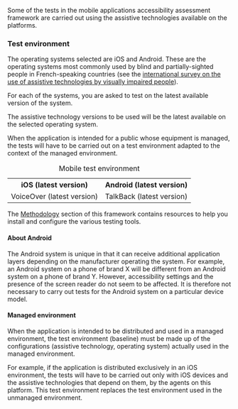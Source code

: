 Some of the tests in the mobile applications accessibility assessment framework are carried out using the assistive technologies available on the platforms.

### Test environment 

The operating systems selected are iOS and Android. These are the operating systems most commonly used by blind and partially-sighted people in French-speaking countries (see the [international survey on the use of assistive technologies by visually impaired people](https://access42.net/enquete-internationale-usage-technologies-assistance-deficients-visuels)).

For each of the systems, you are asked to test on the latest available version of the system. 

The assistive technology versions to be used will be the latest available on the selected operating system. 

When the application is intended for a public whose equipment is managed, the tests will have to be carried out on a test environment adapted to the context of the managed environment.

<table>
	<caption>Mobile test environment </caption>
	<tr>
		<th scope="col">iOS (latest version)</th>
		<th scope="col">Android (latest version)</th>
	</tr>
	<tr>
		<td>VoiceOver (latest version)</td>
		<td>TalkBack (latest version)</td>
	</tr>
</table>

The [Methodology](methodologie.md) section of this framework contains resources to help you install and configure the various testing tools. 

#### About Android 

The Android system is unique in that it can receive additional application layers depending on the manufacturer operating the system. For example, an Android system on a phone of brand X will be different from an Android system on a phone of brand Y. However, accessibility settings and the presence of the screen reader do not seem to be affected. It is therefore not necessary to carry out tests for the Android system on a particular device model.

#### Managed environment

When the application is intended to be distributed and used in a managed environment, the test environment (baseline) must be made up of the configurations (assistive technology, operating system) actually used in the managed environment.

For example, if the application is distributed exclusively in an iOS environment, the tests will have to be carried out only with iOS devices and the assistive technologies that depend on them, by the agents on this platform. This test environment replaces the test environment used in the unmanaged environment.